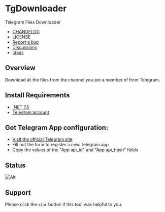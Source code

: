 # TgDownloader
Telegram Files Downloader

- [CHANGELOG](CHANGELOG.md)
- [LICENSE](LICENSE.md)
- [Report a bug](issues)
- [Discussions](discussions)
- [Ideas](discussions/categories/ideas)

## Overview
Download all the files from the channel you are a member of from Telegram.

## Install Requirements
- [.NET 7.0](https://dotnet.microsoft.com/download/dotnet/7.0)
- [Telegram account](https://telegram.org/)

## Get Telegram App configuration:
- [Visit the official Telegram site](https://my.telegram.org/apps/)
- Fill out the form to register a new Telegram app
- Copy the values of the "App api_id" and "App api_hash" fields

## Status
![Alt](https://repobeats.axiom.co/api/embed/c14de41002f34b22bb5ad579995904aa375930d2.svg "Repobeats analytics image")

## Support
Please click the `star` button if this tool was helpful to you.
